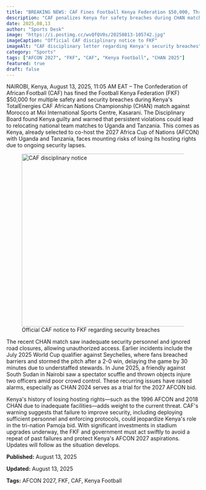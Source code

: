 ```yaml
---
title: "BREAKING NEWS: CAF Fines Football Kenya Federation $50,000, Threatens Relocation to Uganda and Tanzania Amid AFCON 2027 Hosting Concerns"
description: "CAF penalizes Kenya for safety breaches during CHAN match, warning of potential match relocation and AFCON hosting risks"
date: 2025,08,13
author: "Sports Desk"
image: "https://i.postimg.cc/wvQfQV0s/20250813-105742.jpg"
imageCaption: "Official CAF disciplinary notice to FKF"
imageAlt: "CAF disciplinary letter regarding Kenya's security breaches"
category: "Sports"
tags: ["AFCON 2027", "FKF", "CAF", "Kenya Football", "CHAN 2025"]
featured: true
draft: false
---
```


<div class="article,content">

NAIROBI, Kenya, August 13, 2025, 11:05 AM EAT – The Confederation of African Football (CAF) has fined the Football Kenya Federation (FKF) $50,000 for multiple safety and security breaches during Kenya's TotalEnergies CAF African Nations Championship (CHAN) match against Morocco at Moi International Sports Centre, Kasarani. The Disciplinary Board found Kenya guilty and warned that persistent violations could lead to relocating national team matches to Uganda and Tanzania. This comes as Kenya, already selected to co-host the 2027 Africa Cup of Nations (AFCON) with Uganda and Tanzania, faces mounting risks of losing its hosting rights due to ongoing security lapses.

<figure class="content,image">
  <img 
    src="https://i.postimg.cc/wvQfQV0s/20250813-105742.jpg" 
    alt="CAF disciplinary notice"
    loading="lazy"
    width="800"
    height="450"
  />
  <figcaption>Official CAF notice to FKF regarding security breaches</figcaption>
</figure>

The recent CHAN match saw inadequate security personnel and ignored road closures, allowing unauthorized access. Earlier incidents include the July 2025 World Cup qualifier against Seychelles, where fans breached barriers and stormed the pitch after a 2-0 win, delaying the game by 30 minutes due to understaffed stewards. In June 2025, a friendly against South Sudan in Nairobi saw a spectator scuffle and thrown objects injure two officers amid poor crowd control. These recurring issues have raised alarms, especially as CHAN 2024 serves as a trial for the 2027 AFCON bid.

Kenya's history of losing hosting rights—such as the 1996 AFCON and 2018 CHAN due to inadequate facilities—adds weight to the current threat. CAF's warning suggests that failure to improve security, including deploying sufficient personnel and enforcing protocols, could jeopardize Kenya's role in the tri-nation Pamoja bid. With significant investments in stadium upgrades underway, the FKF and government must act swiftly to avoid a repeat of past failures and protect Kenya's AFCON 2027 aspirations. Updates will follow as the situation develops.

<div class="article,meta">
  <p><strong>Published:</strong> August 13, 2025</p>
  <p><strong>Updated:</strong> August 13, 2025</p>
  <p><strong>Tags:</strong> AFCON 2027, FKF, CAF, Kenya Football</p>
</div>

</div>